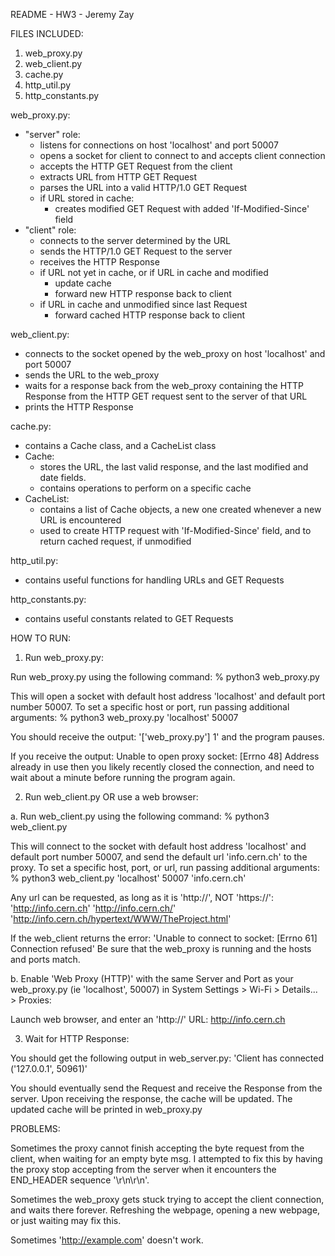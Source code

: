 README - HW3 - Jeremy Zay

FILES INCLUDED:

1. web_proxy.py
2. web_client.py
3. cache.py
4. http_util.py
5. http_constants.py

web_proxy.py: 
- "server" role:
    - listens for connections on host 'localhost' and port 50007
    - opens a socket for client to connect to and accepts client connection
    - accepts the HTTP GET Request from the client
    - extracts URL from HTTP GET Request
    - parses the URL into a valid HTTP/1.0 GET Request
    - if URL stored in cache:
        - creates modified GET Request with added 'If-Modified-Since' field 
- "client" role:
    - connects to the server determined by the URL
    - sends the HTTP/1.0 GET Request to the server
    - receives the HTTP Response
    - if URL not yet in cache, or if URL in cache and modified
        - update cache
        - forward new HTTP response back to client
    - if URL in cache and unmodified since last Request
        - forward cached HTTP response back to client

web_client.py: 
- connects to the socket opened by the web_proxy on host 'localhost' and port 50007
- sends the URL to the web_proxy
- waits for a response back from the web_proxy containing the HTTP Response from the HTTP GET request sent to the server of that URL
- prints the HTTP Response

cache.py:
- contains a Cache class, and a CacheList class
- Cache:
    - stores the URL, the last valid response, and the last modified and date fields.
    - contains operations to perform on a specific cache
- CacheList:
    - contains a list of Cache objects, a new one created whenever a new URL is encountered
    - used to create HTTP request with 'If-Modified-Since' field, and to return cached request, if unmodified 

http_util.py:
- contains useful functions for handling URLs and GET Requests

http_constants.py:
- contains useful constants related to GET Requests


HOW TO RUN:


1. Run web_proxy.py:

Run web_proxy.py using the following command:
    % python3 web_proxy.py

This will open a socket with default host address 'localhost' and default port number 50007. To set a specific host or port, run passing additional arguments:
    % python3 web_proxy.py 'localhost' 50007

You should receive the output:
    '['web_proxy.py'] 1'
and the program pauses.

If you receive the output:
    Unable to open proxy socket:  [Errno 48] Address already in use
then you likely recently closed the connection, and need to wait about a minute before running the program again.


2. Run web_client.py OR use a web browser:

a. Run web_client.py using the following command:
    % python3 web_client.py

This will connect to the socket with default host address 'localhost' and default port number 50007, and send the default url 'info.cern.ch' to the proxy.
To set a specific host, port, or url, run passing additional arguments:
    % python3 web_client.py 'localhost' 50007 'info.cern.ch'

Any url can be requested, as long as it is 'http://', NOT 'https://':
    'http://info.cern.ch'
    'http://info.cern.ch/'
    'http://info.cern.ch/hypertext/WWW/TheProject.html'

If the web_client returns the error:
    'Unable to connect to socket:  [Errno 61] Connection refused'
Be sure that the web_proxy is running and the hosts and ports match.


b. Enable 'Web Proxy (HTTP)' with the same Server and Port as your web_proxy.py (ie 'localhost', 50007) in System Settings > Wi-Fi > Details... > Proxies:

Launch web browser, and enter an 'http://' URL:
    http://info.cern.ch


3. Wait for HTTP Response:

You should get the following output in web_server.py:
    'Client has connected ('127.0.0.1', 50961)'

You should eventually send the Request and receive the Response from the server.
Upon receiving the response, the cache will be updated.
The updated cache will be printed in web_proxy.py

PROBLEMS:

Sometimes the proxy cannot finish accepting the byte request from the client, when waiting for an empty byte msg. I attempted to fix this by having the proxy stop accepting from the server when it encounters the END_HEADER sequence '\r\n\r\n'.

Sometimes the web_proxy gets stuck trying to accept the client connection, and waits there forever. Refreshing the webpage, opening a new webpage, or just waiting may fix this.

Sometimes 'http://example.com' doesn't work.